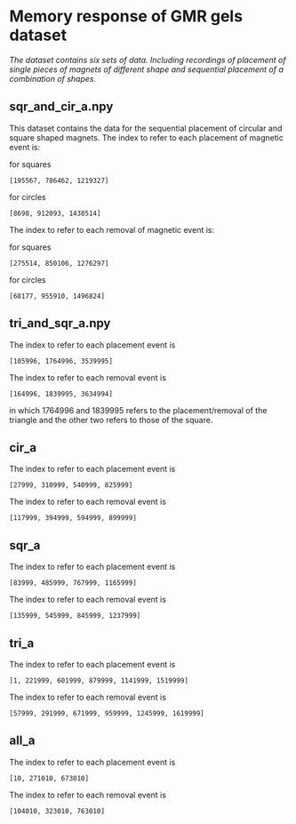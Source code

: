 

# Memory response of GMR gels dataset

  

*The dataset contains six sets of data. Including recordings of placement of single pieces of magnets of different shape and sequential placement of a combination of shapes.*

  

## sqr_and_cir_a.npy

  

This dataset contains the data for the sequential placement of circular and square shaped magnets. The index to refer to each placement of magnetic event is:

for squares

`[195567, 786462, 1219327]`

for circles

`[8698, 912093, 1438514]`

The index to refer to each removal of magnetic event is:

for squares

`[275514, 850106, 1276297]`

for circles

`[68177, 955910, 1496824]`

  

## tri_and_sqr_a.npy

The index to refer to each placement event is

`[105996, 1764996, 3539995]`

The index to refer to each removal event is

`[164996, 1839995, 3634994]`

in which 1764996 and 1839995 refers to the placement/removal of the triangle and the other two refers to those of the square.

  

## cir_a

The index to refer to each placement event is

`[27999, 310999, 540999, 825999]`

The index to refer to each removal event is

`[117999, 394999, 594999, 899999]`

  

## sqr_a

The index to refer to each placement event is

`[83999, 485999, 767999, 1165999]`

The index to refer to each removal event is

`[135999, 545999, 845999, 1237999]`

  

## tri_a

The index to refer to each placement event is

`[1, 221999, 601999, 879999, 1141999, 1519999]`

The index to refer to each removal event is

`[57999, 291999, 671999, 959999, 1245999, 1619999]`

  

## all_a
The index to refer to each placement event is

`[10, 271010, 673010]`

The index to refer to each removal event is

`[104010, 323010, 763010]`